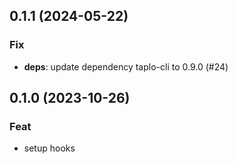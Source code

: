 ## 0.1.1 (2024-05-22)

### Fix

- **deps**: update dependency taplo-cli to 0.9.0 (#24)

## 0.1.0 (2023-10-26)

### Feat

- setup hooks
